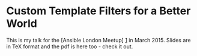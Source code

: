 Custom Template Filters for a Better World
==========================================

This is my talk for the [Ansible London Meetup] [1] in March 2015. Slides are
in TeX format and the pdf is here too - check it out.

[1]: http://www.meetup.com/Ansible-London/
